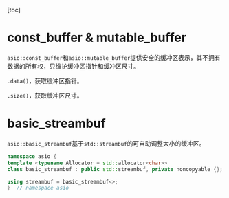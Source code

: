 [toc]

# const_buffer & mutable_buffer

`asio::const_buffer`和`asio::mutable_buffer`提供安全的缓冲区表示，其不拥有数据的所有权，只维护缓冲区指针和缓冲区尺寸。

`.data()`，获取缓冲区指针。

`.size()`，获取缓冲区尺寸。

# basic_streambuf

`asio::basic_streambuf`基于`std::streambuf`的可自动调整大小的缓冲区。

```cpp
namespace asio {
template <typename Allocator = std::allocator<char>>
class basic_streambuf : public std::streambuf, private noncopyable {};

using streambuf = basic_streambuf<>;
}  // namespace asio
```


